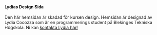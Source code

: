 #### Lydias Design Sida

Den här hemsidan är skadad för kursen design. Hemsidan är designad av Lydia Cocozza som är en programmerings student på Blekinges Tekniska Högskola. Ni kan <a href="mailto:lydiacocozza@hotmail.com">kontakta Lydia här!</a>
